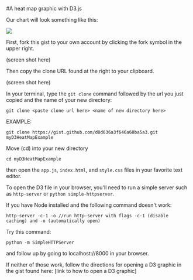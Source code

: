 #A heat map graphic with D3.js

Our chart will look something like this:

![](https://gist.githubusercontent.com/jennyknuth/d0d636a3f646a60ba5a3/raw/91e72bb131e99b224fc671891f2ede5386a24f20/%2520heatMapExample.png)

First, fork this gist to your own account by clicking the fork symbol in the upper right.

(screen shot here)

Then copy the clone URL found at the right to your clipboard.

(screen shot here)

In your terminal, type the
` git clone `
command followed by the url you just copied and the name of your new directory:

```
git clone <paste clone url here> <name of new directory here>
```
EXAMPLE:

```
git clone https://gist.github.com/d0d636a3f646a60ba5a3.git myD3HeatMapExample
```
Move (cd) into your new directory
```
cd myD3HeatMapExample
```
then open the `app.js`, `index.html`, and `style.css` files in your favorite text editor.

To open the D3 file in your browser, you'll need to run a simple server such as `http-server` or `python simple-httpserver`.

If you have Node installed and the following command doesn't work:
```
http-server -c-1 -o //run http-server with flags -c-1 (disable caching) and -o (automatically open)
```
Try this command:
```
python -m SimpleHTTPServer
```
and follow up by going to localhost://8000 in your browser.

If neither of those work, follow the directions for opening a D3 graphic in the gist found here:
[link to how to open a D3 graphic]
